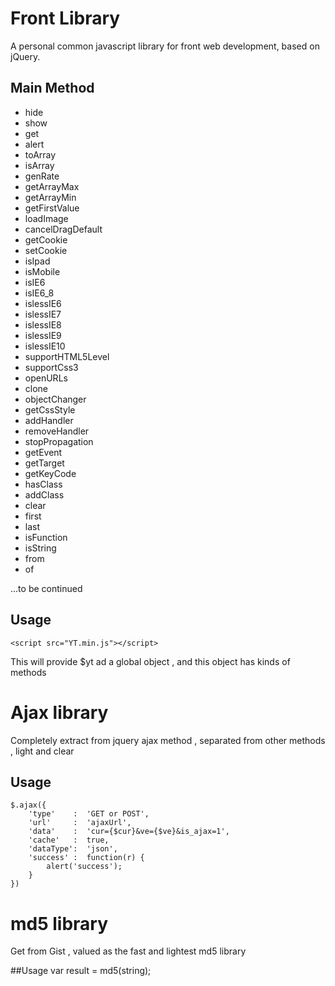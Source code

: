 Front Library
=============

A personal common javascript library for front web development, based on jQuery.

## Main Method

* hide
* show 
* get 
* alert
* toArray
* isArray
* genRate 
* getArrayMax
* getArrayMin
* getFirstValue
* loadImage
* cancelDragDefault
* getCookie
* setCookie
* isIpad
* isMobile
* isIE6
* isIE6_8
* islessIE6
* islessIE7
* islessIE8
* islessIE9
* islessIE10
* supportHTML5Level
* supportCss3
* openURLs
* clone
* objectChanger
* getCssStyle
* addHandler
* removeHandler
* stopPropagation
* getEvent
* getTarget
* getKeyCode
* hasClass
* addClass
* clear
* first
* last
* isFunction
* isString
* from
* of

...to be continued

## Usage
	<script src="YT.min.js"></script>

This will provide $yt ad a global object , and this object has kinds of methods

Ajax library
============
Completely extract from jquery ajax method , separated from other methods , light and clear

## Usage 
	$.ajax({
		'type'    :  'GET or POST',
		'url'     :  'ajaxUrl',
		'data'    :  'cur={$cur}&ve={$ve}&is_ajax=1',
		'cache'   :  true,
		'dataType':  'json',
		'success' :  function(r) {
			alert('success');	
		}
	})

md5 library
===========
Get from Gist , valued as the fast and lightest md5 library 

##Usage
	var result = md5(string);